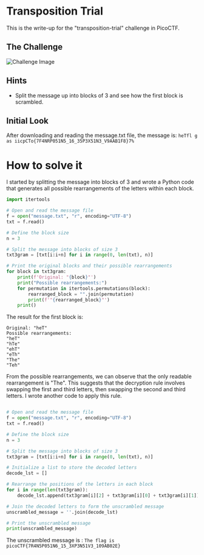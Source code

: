 # Transposition Trial

This is the write-up for the "transposition-trial" challenge in PicoCTF.

## The Challenge
![Challenge Image](img/challenge.jpg)

## Hints
- Split the message up into blocks of 3 and see how the first block is scrambled.

## Initial Look
After downloading and reading the message.txt file, the message is:
`heTfl g as iicpCTo{7F4NRP051N5_16_35P3X51N3_V9AAB1F8}7% `

# How to solve it

I started by splitting the message into blocks of 3 and wrote a Python code that generates all possible rearrangements of the letters within each block.

```python
import itertools

# Open and read the message file
f = open("message.txt", "r", encoding="UTF-8")
txt = f.read()

# Define the block size
n = 3

# Split the message into blocks of size 3
txt3gram = [txt[i:i+n] for i in range(0, len(txt), n)]

# Print the original blocks and their possible rearrangements
for block in txt3gram:
    print(f'Original: "{block}"')
    print("Possible rearrangements:")
    for permutation in itertools.permutations(block):
        rearranged_block = "".join(permutation)
        print(f'"{rearranged_block}"')
    print()


```
The result for the first block is:
```
Original: "heT"
Possible rearrangements:
"heT"
"hTe"
"ehT"
"eTh"
"The"
"Teh"
```
From the possible rearrangements, we can observe that the only readable rearrangement is "The". This suggests that the decryption rule involves swapping the first and third letters, then swapping the second and third letters. I wrote another code to apply this rule.

```python

# Open and read the message file
f = open("message.txt", "r", encoding="UTF-8")
txt = f.read()

# Define the block size
n = 3

# Split the message into blocks of size 3
txt3gram = [txt[i:i+n] for i in range(0, len(txt), n)]

# Initialize a list to store the decoded letters
decode_lst = []

# Rearrange the positions of the letters in each block
for i in range(len(txt3gram)):
    decode_lst.append(txt3gram[i][2] + txt3gram[i][0] + txt3gram[i][1])

# Join the decoded letters to form the unscrambled message
unscrambled_message = ''.join(decode_lst)

# Print the unscrambled message
print(unscrambled_message)

```

The unscrambled message is : `The flag is picoCTF{7R4N5P051N6_15_3XP3N51V3_109AB02E}`
